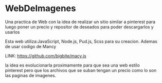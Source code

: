 # WebDeImagenes
Una practica de Web con la idea de realizar un sitio similar a pinterest para luego poner un precio y repositor de deseados para poder descargarlos y usarlos


Esta web utiliza:JavaScript, Node.js, Pud.js, Scss para su creacion. Ademas de usar codigo de Mancy

LINK: https://github.com/bigbite/macy.js

la idea es evolucionarla proximamente para que sea una web estilo pinterest pero que los archivos que se suban tengan un precio como lo son las paginas de imagenes.
